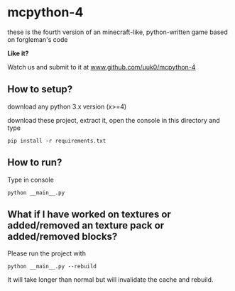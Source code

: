 # mcpython-4
these is the fourth version of an minecraft-like, python-written game based on forgleman's code

**Like it?**

Watch us and submit to it at www.github.com/uuk0/mcpython-4 

How to setup?
-----------------------------------------------------------------------------------------------------
download any python 3.x version (x>=4)

download these project, extract it, open the console in this directory and type

```shell script
pip install -r requirements.txt
```

How to run?
-----------------------------------------------------------------------------------------------------
Type in console
```shell scriptp
python __main__.py
```



What if I have worked on textures or added/removed an texture pack or added/removed blocks?
-----------------------------------------------------------------------------------------------------
Please run the project with 
```shell script
python __main__.py --rebuild
```
 It will take longer than normal but will invalidate the cache and rebuild.

